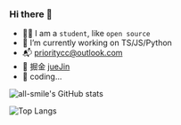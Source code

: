 ### Hi there 👋
  - 🐱‍👓 I am a `student`, like `open source`
  - 🔭 I’m currently working on TS/JS/Python
  - 📬 prioritycc@outlook.com
  - 🥽 掘金 [jueJin](https://juejin.cn/user/3466114142048472)
  - 🤔 coding... 

![all-smile's GitHub stats](https://github-readme-stats.vercel.app/api?username=Changzerr&show_icons=true&theme=tokyonight)

![Top Langs](https://github-readme-stats.vercel.app/api/top-langs/?username=Changzerr&layout=compact&theme=tokyonight)

<!--
**Changzerr/Changzerr** is a ✨ _special_ ✨ repository because its `README.md` (this file) appears on your GitHub profile.

Here are some ideas to get you started:

- 🔭 I’m currently working on ...
- 🌱 I’m currently learning ...
- 👯 I’m looking to collaborate on ...
- 🤔 I’m looking for help with ...
- 💬 Ask me about ...
- 📫 How to reach me: ...
- 😄 Pronouns: ...
- ⚡ Fun fact: ...
-->
